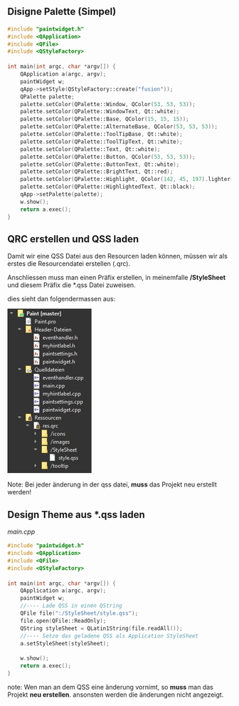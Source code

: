 <!-- TITLE: QT GUI -->
<!-- SUBTITLE: all about QT GUI programming -->


## Disigne Palette (Simpel)

``` cpp
#include "paintwidget.h"
#include <QApplication>
#include <QFile>
#include <QStyleFactory>

int main(int argc, char *argv[]) {
	QApplication a(argc, argv);
	paintWidget w;	
	qApp->setStyle(QStyleFactory::create("fusion"));
	QPalette palette;
	palette.setColor(QPalette::Window, QColor(53, 53, 53));
	palette.setColor(QPalette::WindowText, Qt::white);
	palette.setColor(QPalette::Base, QColor(15, 15, 15));
	palette.setColor(QPalette::AlternateBase, QColor(53, 53, 53));
	palette.setColor(QPalette::ToolTipBase, Qt::white);
	palette.setColor(QPalette::ToolTipText, Qt::white);
	palette.setColor(QPalette::Text, Qt::white);
	palette.setColor(QPalette::Button, QColor(53, 53, 53));
	palette.setColor(QPalette::ButtonText, Qt::white);
	palette.setColor(QPalette::BrightText, Qt::red);
	palette.setColor(QPalette::Highlight, QColor(142, 45, 197).lighter());
	palette.setColor(QPalette::HighlightedText, Qt::black);
	qApp->setPalette(palette);
    w.show();
	return a.exec();
}
```



## QRC erstellen und QSS laden

Damit wir eine QSS Datei aus den Resourcen laden können, müssen wir als erstes die Resourcendatei erstellen (.qrc).

Anschliessen muss man einen Präfix erstellen, in meinemfalle **/StyleSheet** und diesem Präfix die *.qss Datei zuweisen.

dies sieht dan folgendermassen aus:

![Qt Gui Qss Res](/uploads/images/qt-gui-qss-res.png "Qt Gui Qss Res")

Note: Bei jeder änderung in der qss datei, **muss** das Projekt neu erstellt werden!



## Design Theme aus *.qss laden

*main.cpp*

``` cpp
#include "paintwidget.h"
#include <QApplication>
#include <QFile>
#include <QStyleFactory>

int main(int argc, char *argv[]) {
	QApplication a(argc, argv);
	paintWidget w;
    //---- Lade QSS in einen QString
	QFile file(":/StyleSheet/style.qss");
	file.open(QFile::ReadOnly);
	QString styleSheet = QLatin1String(file.readAll());
    //---- Setze das geladene QSS als Application StyleSheet
	a.setStyleSheet(styleSheet);
    
	w.show();
	return a.exec();
}
```

note: Wen man an dem QSS eine änderung vornimt, so **muss** man das Projekt **neu erstellen**. ansonsten werden die änderungen nicht angezeigt.
